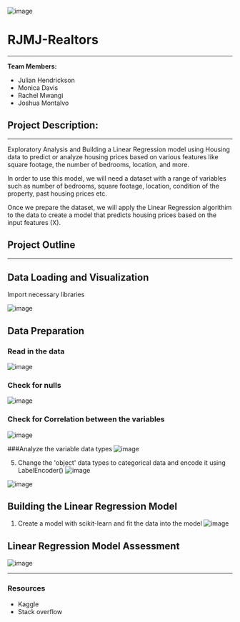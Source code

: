 ![image](https://github.com/JulHendrickson/RJMJ-Realtors/assets/133269723/194267c7-8f7e-44fd-969a-dccdb0d7b96f)

# RJMJ-Realtors
---
**Team Members:**
* Julian Hendrickson
* Monica Davis
* Rachel Mwangi
* Joshua Montalvo

## Project Description:
---

Exploratory Analysis and Building a Linear Regression model using Housing data to predict or analyze housing prices based on various features like square footage, the number of bedrooms, location, and more.  

In order to use this model, we will need a dataset with a range of variables such as number of bedrooms, square footage, location, condition of the property, past housing prices etc.
     
Once we prepare the dataset, we will apply the Linear Regression algorithim to the data to create a model that predicts housing prices based on the input features (X).
    

## Project Outline
---
## Data Loading and Visualization
     
Import necessary libraries

![image](https://github.com/JulHendrickson/RJMJ-Realtors/assets/133269723/56c436ff-b734-4070-b88b-59d114c9016c)

## Data Preparation

### Read in the data
![image](https://github.com/JulHendrickson/RJMJ-Realtors/assets/133269723/35e86099-3d62-4d06-9b3c-74a3ee2daf63)


### Check for nulls
![image](https://github.com/JulHendrickson/RJMJ-Realtors/assets/133269723/2dae008c-af07-4eb5-a6d0-91c616cb09b4)

### Check for Correlation between the variables
![image](https://github.com/JulHendrickson/RJMJ-Realtors/assets/133269723/60b3cb7c-95a2-4faa-aa95-65d69c8dcb1b)

###Analyze the variable data types
![image](https://github.com/JulHendrickson/RJMJ-Realtors/assets/133269723/76921fef-0bdd-4d97-9a7f-2d4805003073)



5. Change the 'object' data types to categorical data and encode it using LabelEncoder()
![image](https://github.com/JulHendrickson/RJMJ-Realtors/assets/133269723/cf4f61d9-6da2-4151-bf23-2d6e9cb3ef12)



![image](https://github.com/JulHendrickson/RJMJ-Realtors/assets/133269723/db7310aa-47bd-4820-b2fa-9c9c0a2b69c1)



## Building the Linear Regression Model
1. Create a model with scikit-learn and fit the data into the model
![image](https://github.com/JulHendrickson/RJMJ-Realtors/assets/133269723/7aa90118-1763-4483-b39e-077ce85b0fa9)

## Linear Regression Model Assessment

![image](https://github.com/JulHendrickson/RJMJ-Realtors/assets/133269723/82d10664-e24d-43a4-a6c5-7068135e6cfb)

---

### Resources
- Kaggle
- Stack overflow

